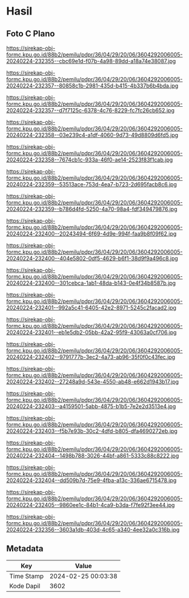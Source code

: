 # Hasil

## Foto C Plano

https://sirekap-obj-formc.kpu.go.id/88b2/pemilu/pdpr/36/04/29/20/06/3604292006005-20240224-232355--cbc69e1d-f07b-4a98-89dd-a18a74e38087.jpg

https://sirekap-obj-formc.kpu.go.id/88b2/pemilu/pdpr/36/04/29/20/06/3604292006005-20240224-232357--80858c1b-2981-435d-b415-4b337b6b4bda.jpg

https://sirekap-obj-formc.kpu.go.id/88b2/pemilu/pdpr/36/04/29/20/06/3604292006005-20240224-232357--d7f7125c-6378-4c76-8229-fc7fc26cb652.jpg

https://sirekap-obj-formc.kpu.go.id/88b2/pemilu/pdpr/36/04/29/20/06/3604292006005-20240224-232358--03e239c4-a1df-4060-9d73-49d8809d6fd5.jpg

https://sirekap-obj-formc.kpu.go.id/88b2/pemilu/pdpr/36/04/29/20/06/3604292006005-20240224-232358--7674cb1c-933a-46f0-ae14-2523f83f1cab.jpg

https://sirekap-obj-formc.kpu.go.id/88b2/pemilu/pdpr/36/04/29/20/06/3604292006005-20240224-232359--53513ace-753d-4ea7-b723-2d695facb8c6.jpg

https://sirekap-obj-formc.kpu.go.id/88b2/pemilu/pdpr/36/04/29/20/06/3604292006005-20240224-232359--b786d4fd-5250-4a70-98a4-fdf349479876.jpg

https://sirekap-obj-formc.kpu.go.id/88b2/pemilu/pdpr/36/04/29/20/06/3604292006005-20240224-232400--20243494-6f69-4d9e-994f-faa9b8f09f62.jpg

https://sirekap-obj-formc.kpu.go.id/88b2/pemilu/pdpr/36/04/29/20/06/3604292006005-20240224-232400--404e5802-0df5-4629-b6f1-38d9f9a496c8.jpg

https://sirekap-obj-formc.kpu.go.id/88b2/pemilu/pdpr/36/04/29/20/06/3604292006005-20240224-232400--301cebca-1ab1-48da-b143-0e4f34b8587b.jpg

https://sirekap-obj-formc.kpu.go.id/88b2/pemilu/pdpr/36/04/29/20/06/3604292006005-20240224-232401--992a5c41-6405-42e2-8971-5245c2facad2.jpg

https://sirekap-obj-formc.kpu.go.id/88b2/pemilu/pdpr/36/04/29/20/06/3604292006005-20240224-232401--eb1e5db2-05bb-42a2-95f9-43063a0cf706.jpg

https://sirekap-obj-formc.kpu.go.id/88b2/pemilu/pdpr/36/04/29/20/06/3604292006005-20240224-232402--9791777b-3ec2-4a73-ab96-35f0f0c43fec.jpg

https://sirekap-obj-formc.kpu.go.id/88b2/pemilu/pdpr/36/04/29/20/06/3604292006005-20240224-232402--27248a9d-543e-4550-ab48-e662d1943b17.jpg

https://sirekap-obj-formc.kpu.go.id/88b2/pemilu/pdpr/36/04/29/20/06/3604292006005-20240224-232403--a4159501-5abb-4875-b1b5-7e2e2d3513e4.jpg

https://sirekap-obj-formc.kpu.go.id/88b2/pemilu/pdpr/36/04/29/20/06/3604292006005-20240224-232403--f5b7e93b-30c2-4dfd-b805-dfa4690272eb.jpg

https://sirekap-obj-formc.kpu.go.id/88b2/pemilu/pdpr/36/04/29/20/06/3604292006005-20240224-232404--1498b788-3026-44bf-a861-5333c88c8222.jpg

https://sirekap-obj-formc.kpu.go.id/88b2/pemilu/pdpr/36/04/29/20/06/3604292006005-20240224-232404--dd509b7d-75e9-4fba-a13c-336ae6715478.jpg

https://sirekap-obj-formc.kpu.go.id/88b2/pemilu/pdpr/36/04/29/20/06/3604292006005-20240224-232405--9860ee1c-84b1-4ca9-b3da-f7fe92f3ee44.jpg

https://sirekap-obj-formc.kpu.go.id/88b2/pemilu/pdpr/36/04/29/20/06/3604292006005-20240224-232356--3603a1db-403d-4c65-a340-4ee32a0c316b.jpg


## Metadata

| Key        | Value               |
| ---------- | ------------------- |
| Time Stamp | 2024-02-25 00:03:38 |
| Kode Dapil | 3602                |



